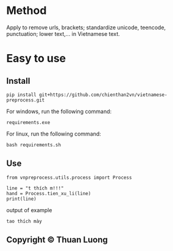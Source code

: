 # Method
Apply to remove urls, brackets; standardize unicode, teencode, punctuation; lower text,... in Vietnamese text.
# Easy to use
## Install
```
pip install git+https://github.com/chienthan2vn/vietnamese-preprocess.git
```
For windows, run the following command:
```
requirements.exe
```
For linux, run the following command:
```
bash requirements.sh
```
## Use
```
from vnpreprocess.utils.process import Process

line = "t thích m!!!"
hand = Process.tien_xu_li(line)
print(line)
```
output of example
```
tao thích mày
```

## Copyright ©️ Thuan Luong
